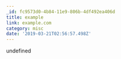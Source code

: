 ```yaml
---
_id: fc9573d0-4b84-11e9-806b-4df492ea406d
title: example
link: example.com
category: misc
date: '2019-03-21T02:56:57.498Z'
---
```

undefined
